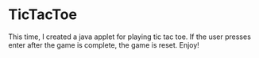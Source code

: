 # TicTacToe

This time, I created a java applet for playing tic tac toe. If the user presses enter after the game is complete, the game is reset. Enjoy!

